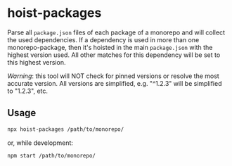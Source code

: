 # hoist-packages

Parse all `package.json` files of each package of a monorepo and will collect the used dependencies. If a dependency is used in more than one monorepo-package, then it's hoisted in the main `package.json` with the highest version used. All other matches for this dependency will be set to this highest version.

*Warning*: this tool will NOT check for pinned versions or resolve the most accurate version. All versions are simplified, e.g. "^1.2.3" will be simplified to "1.2.3", etc.

## Usage

```sh
npx hoist-packages /path/to/monorepo/
```

or, while development:

```sh
npm start /path/to/monorepo/
```